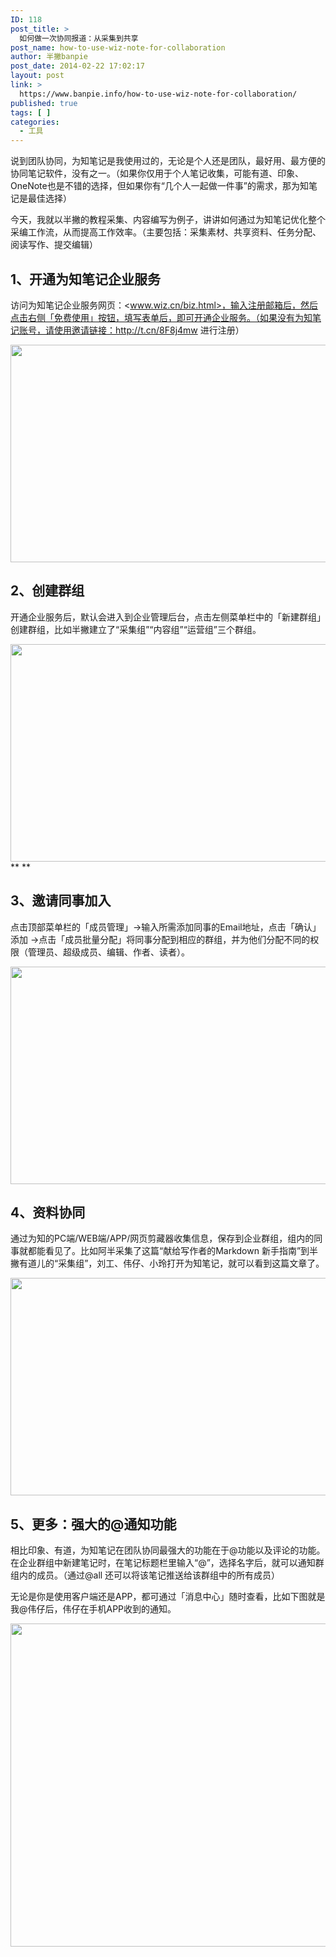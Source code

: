 ```yaml
---
ID: 118
post_title: >
  如何做一次协同报道：从采集到共享
post_name: how-to-use-wiz-note-for-collaboration
author: 半撇banpie
post_date: 2014-02-22 17:02:17
layout: post
link: >
  https://www.banpie.info/how-to-use-wiz-note-for-collaboration/
published: true
tags: [ ]
categories:
  - 工具
---
```

说到团队协同，为知笔记是我使用过的，无论是个人还是团队，最好用、最方便的协同笔记软件，没有之一。（如果你仅用于个人笔记收集，可能有道、印象、OneNote也是不错的选择，但如果你有“几个人一起做一件事”的需求，那为知笔记是最佳选择）

今天，我就以半撇的教程采集、内容编写为例子，讲讲如何通过为知笔记优化整个采编工作流，从而提高工作效率。（主要包括：采集素材、共享资料、任务分配、阅读写作、提交编辑）

## 1、开通为知笔记企业服务

访问为知笔记企业服务网页：<www.wiz.cn/biz.html>，输入注册邮箱后，然后点击右侧「免费使用」按钮，填写表单后，即可开通企业服务。（如果没有为知笔记账号，请使用邀请链接：<http://t.cn/8F8j4mw> 进行注册）

[<img class="alignnone size-full wp-image-241645" src="http://www.banpie.info/wp-content/uploads/2019/04/unnamed-file-743/0-96.jpg" width="620" height="348" alt="" />][1]

## 2、创建群组

开通企业服务后，默认会进入到企业管理后台，点击左侧菜单栏中的「新建群组」创建群组，比如半撇建立了“采集组”“内容组”“运营组”三个群组。

[<img class="alignnone size-full wp-image-216465" src="http://www.banpie.info/wp-content/uploads/2019/04/unnamed-file-753/0-97.jpg" width="620" height="348" alt="" />][2]** **

## 3、邀请同事加入

点击顶部菜单栏的「成员管理」->输入所需添加同事的Email地址，点击「确认」添加 ->点击「成员批量分配」将同事分配到相应的群组，并为他们分配不同的权限（管理员、超级成员、编辑、作者、读者）。

[<img class="alignnone size-full wp-image-2461647" src="http://www.banpie.info/wp-content/uploads/2019/04/unnamed-file-773/0-98.jpg" width="620" height="348" alt="" />][3]

## 4、资料协同

通过为知的PC端/WEB端/APP/网页剪藏器收集信息，保存到企业群组，组内的同事就都能看见了。比如阿半采集了这篇“献给写作者的Markdown 新手指南”到半撇有道儿的“采集组”，刘工、伟仔、小玲打开为知笔记，就可以看到这篇文章了。

[<img class="alignnone size-full wp-image-2461648" src="http://www.banpie.info/wp-content/uploads/2019/04/unnamed-file-783/0-99.jpg" width="620" height="348" alt="" />][4]

## 5、更多：强大的@通知功能

相比印象、有道，为知笔记在团队协同最强大的功能在于@功能以及评论的功能。在企业群组中新建笔记时，在笔记标题栏里输入“@”，选择名字后，就可以通知群组内的成员。（通过@all 还可以将该笔记推送给该群组中的所有成员）

无论是你是使用客户端还是APP，都可通过「消息中心」随时查看，比如下图就是我@伟仔后，伟仔在手机APP收到的通知。

[<img class="alignnone size-full wp-image-2461649" src="http://www.banpie.info/wp-content/uploads/2019/04/unnamed-file3/0-340.png" width="620" height="517" alt="" />][5]

<!--stackedit_data:
eyJoaXN0b3J5IjpbLTIwMzQwNzQyMjhdfQ==
-->

 [1]: http://www.banpie.info/wp-content/uploads/2019/04/unnamed-file-74.jpg
 [2]: http://www.banpie.info/wp-content/uploads/2019/04/unnamed-file-75.jpg
 [3]: http://www.banpie.info/wp-content/uploads/2019/04/unnamed-file-77.jpg
 [4]: http://www.banpie.info/wp-content/uploads/2019/04/unnamed-file-78.jpg
 [5]: http://www.banpie.info/wp-content/uploads/2019/04/unnamed-file-34.png
<!--stackedit_data:
eyJoaXN0b3J5IjpbNDEyMzA2ODI2XX0=
-->